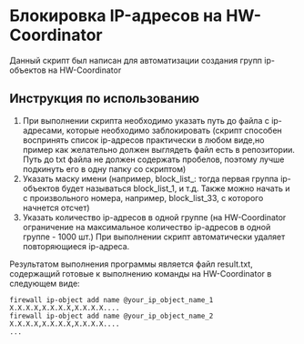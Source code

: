 # Блокировка IP-адресов на HW-Coordinator

Данный скрипт был написан для автоматизации создания групп ip-объектов на HW-Coordinator

## Инструкция по использованию
1. При выполнении скрипта необходимо указать путь до файла с ip-адресами, которые необходимо заблокировать (скрипт способен воспринять список ip-адресов практически в любом виде,но пример как желательно должен выглядеть файл есть в репозитории. Путь до txt файла не должен содержать пробелов, поэтому лучше подкинуть его в одну папку со скриптом)
2. Указать маску имени (например, block_list_: тогда первая группа ip-объектов будет называться block_list_1, и т.д. Также можно начать и с произвольного номера, например, block_list_33, с которого начнется отсчет)
3. Указать количество ip-адресов в одной группе (на HW-Coordinator ограничение на максимальное количество ip-адресов в одной группе - 1000 шт.)
При выполнении скрипт автоматически удаляет повторяющиеся ip-адреса.

Результатом выполнения программы является файл result.txt, содержащий готовые к выполнению команды на HW-Coordinator в следующем виде:

```
firewall ip-object add name @your_ip_object_name_1 X.X.X.X,X.X.X.X,X.X.X.X....
firewall ip-object add name @your_ip_object_name_2 X.X.X.X,X.X.X.X,X.X.X.X....
...
```
